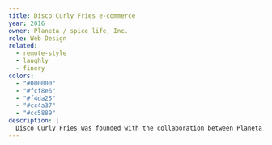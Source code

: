 ```yaml
---
title: Disco Curly Fries e-commerce
year: 2016
owner: Planeta / spice life, Inc.
role: Web Design
related:
  - remote-style
  - laughly
  - finery
colors:
  - "#000000"
  - "#fcf8e6"
  - "#f4da25"
  - "#cc4a37"
  - "#cc5889"
description: |
  Disco Curly Fries was founded with the collaboration between Planeta, an online creative platform based in New York, and spice life, a t-shirt production and sales service. DCF allows users to design and purchase any full-graphic printed t-shirts, using the artwork of modern artists from all over the world to customize graphics. I was responsible for the e-commerce web design and artist’s profiles.
---
```


<work-media name="shop.jpg" alt="Disco Curly Fries shop page" />

<work-media name="artist_profile.jpg" alt="Artist profile page" />

<work-media name="artist_profile_all.jpg" alt="Artist profile page all" />

<work-media name="mobile.jpg" alt="Disco Curly Fries mobile page" />
